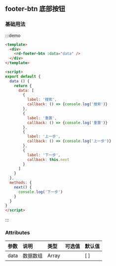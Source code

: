 ## footer-btn 底部按钮

### 基础用法

:::demo

```html
<template>
  <div>
    <rd-footer-btn :data="data" />
  </div>
</template>

<script>
export default {
  data () {
    return {
      data: [
        {
          label: '搜索',
          callback: () => {console.log('搜索')}
        },
        {
          label: '重置',
          callback: () => {console.log('重置')}
        },
        {
          label: '上一步',
          callback: () => {console.log('上一步')}
        },
        {
          label: '下一步',
          callback: this.next
        }
      ]
    }
  },
  methods: {
    next() {
      console.log('下一步')
    }
  }
}
</script>
```

:::


### Attributes

| 参数  | 说明  | 类型  | 可选值  | 默认值  |
|:----------|:----------|:----------|:----------|:----------|
|  data   | 数据数组    |  Array   |     |  [ ]   |

